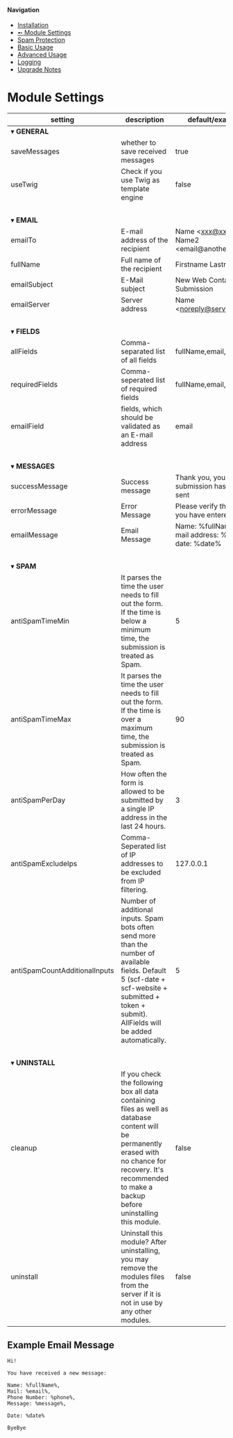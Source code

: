 #### Navigation
- [Installation](installation.md)
- [➻ Module Settings](settings.md)
- [Spam Protection](spam.md)
- [Basic Usage](usage-basic.md)
- [Advanced Usage](usage-advanced.md)
- [Logging](logging.md)
- [Upgrade Notes](upgrade.md)

# Module Settings

| setting                         | description                                                                                                                                                                                                     | default/example                                  |
| ------------------------------- | --------------------------------------------------------------------------------------------------------------------------------------------------------------------------------------------------------------- | ---------------------------------------- |
| &#9662; **GENERAL**             | &nbsp;                                                                                                                                                                                                          | &nbsp;
| saveMessages                    | whether to save received messages                                                                                                                                                                               | true                                     |
| useTwig                         | Check if you use Twig as template engine                                                                                                                                                                        | false                                    |
| &nbsp;                          | &nbsp;                                                                                                                                                                                                          | &nbsp;                                   |
| &#9662; **EMAIL**               | &nbsp;                                                                                                                                                                                                          | &nbsp;                                   |
| emailTo                         | E-mail address of the recipient                                                                                                                                                                                 | Name \<xxx@xxx.xx>, Name2 \<email@another,.com>                               |
| fullName                        | Full name of the recipient                                                                                                                                                                                      | Firstname Lastname                       |
| emailSubject                    | E-Mail subject                                                                                                                                                                                                  | New Web Contact Form Submission          |
| emailServer                     | Server address                                                                                                                                                                                                  | Name \<noreply@server.com>                       |
| &nbsp;                          | &nbsp;                                                                                                                                                                                                          | &nbsp;                                   |
| &#9662; **FIELDS**              | &nbsp;                                                                                                                                                                                                          | &nbsp;                                   |
| allFields                       | Comma-separated list of all fields                                                                                                                                                                              | fullName,email,message                   |
| requiredFields                  | Comma-seperated list of required fields                                                                                                                                                                         | fullName,email,message                   |
| emailField                      | fields, which should be validated as an E-mail address                                                                                                                                                           | email                                    |
| &nbsp;                          | &nbsp;                                                                                                                                                                                                          | &nbsp;                                   |
| &#9662; **MESSAGES**            | &nbsp;                                                                                                                                                                                                          | &nbsp;                                   |
| successMessage                  | Success message                                                                                                                                                                                                 | Thank you, your submission has been sent |
| errorMessage                    | Error Message                                                                                                                                                                                                   | Please verify the data you have entered  |
| emailMessage                    | Email Message                                                                                                                                                                                                   | Name: %fullName%, mail address: %email%, date: %date%  |
| &nbsp;                          | &nbsp;                                                                                                                                                                                                          | &nbsp;                                   |
| &#9662; **SPAM**                | &nbsp;                                                                                                                                                                                                          | &nbsp;                                   |
| antiSpamTimeMin                 | It parses the time the user needs to fill out the form.  If the time is below a minimum time, the submission is treated as Spam.                                                                                | 5                                        |
| antiSpamTimeMax                 | It parses the time the user needs to fill out the form.  If the time is over a maximum time, the submission is treated as Spam.                                                                                 | 90                                       |
| antiSpamPerDay                  | How often the form is allowed to be submitted by a single IP address in the last 24 hours.                                                                                                                      | 3                                        |
| antiSpamExcludeIps              | Comma-Seperated list of IP addresses to be excluded from IP filtering.                                                                                                                                          | 127.0.0.1                                |
| antiSpamCountAdditionalInputs   | Number of additional inputs. Spam bots often send more than the number of available fields. Default 5 (scf-date + scf-website + submitted + token + submit). AllFields will be added automatically.             | 5                                        |
| &nbsp;                          | &nbsp;                                                                                                                                                                                                          | &nbsp;                                   |
| &#9662; **UNINSTALL**           | &nbsp;                                                                                                                                                                                                          | &nbsp;                                   |
| cleanup                         | If you check the following box all data containing files as well as database content will be permanently erased with no chance for recovery. It's recommended to make a backup before uninstalling this module. | false                                    |
| uninstall                       | Uninstall this module? After uninstalling, you may remove the modules files from the server if it is not in use by any other modules.                                                                           | false                                    |

## Example Email Message

```
Hi!

You have received a new message:

Name: %fullName%,
Mail: %email%,
Phone Number: %phone%,
Message: %message%,

Date: %date%

ByeBye
```

